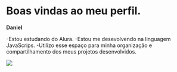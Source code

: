 # Boas vindas ao meu perfil.

**Daniel**

-Estou estudando do Alura.
-Estou me desevolvendo na linguagem JavaScrips.
-Utilizo esse espaço para minha organizaçâo e compartilhamento dos meus projetos desenvolvidos.

![](https://media.tenor.com/jET_F5PP9dIAAAAM/attack-mitch-stahl.gif)
